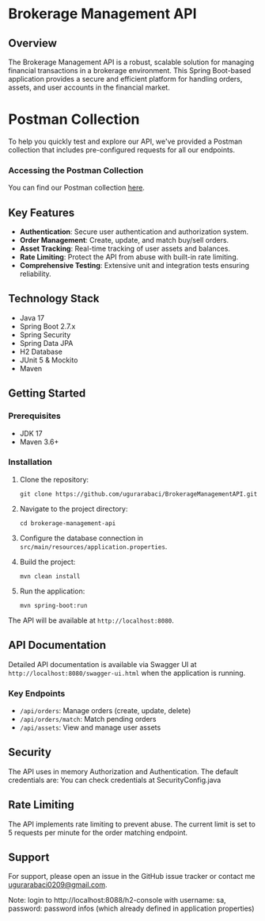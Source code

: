 # Brokerage Management API

## Overview

The Brokerage Management API is a robust, scalable solution for managing financial transactions in a brokerage environment. This Spring Boot-based application provides a secure and efficient platform for handling orders, assets, and user accounts in the financial market.

# Postman Collection

To help you quickly test and explore our API, we've provided a Postman collection that includes pre-configured requests for all our endpoints.

### Accessing the Postman Collection

You can find our Postman collection [here](https://github.com/ugurarabaci/BrokerageManagementAPI/blob/master/BrokerageManagementAPI.postman_collection.json).


## Key Features

- **Authentication**: Secure user authentication and authorization system.
- **Order Management**: Create, update, and match buy/sell orders.
- **Asset Tracking**: Real-time tracking of user assets and balances.
- **Rate Limiting**: Protect the API from abuse with built-in rate limiting.
- **Comprehensive Testing**: Extensive unit and integration tests ensuring reliability.

## Technology Stack

- Java 17
- Spring Boot 2.7.x
- Spring Security
- Spring Data JPA
- H2 Database
- JUnit 5 & Mockito
- Maven

## Getting Started

### Prerequisites

- JDK 17
- Maven 3.6+

### Installation

1. Clone the repository:
   ```
   git clone https://github.com/ugurarabaci/BrokerageManagementAPI.git
   
   ```

2. Navigate to the project directory:
   ```
   cd brokerage-management-api
   ```

3. Configure the database connection in `src/main/resources/application.properties`.

4. Build the project:
   ```
   mvn clean install
   ```

5. Run the application:
   ```
   mvn spring-boot:run
   ```

The API will be available at `http://localhost:8080`.

## API Documentation

Detailed API documentation is available via Swagger UI at `http://localhost:8080/swagger-ui.html` when the application is running.

### Key Endpoints

- `/api/orders`: Manage orders (create, update, delete)
- `/api/orders/match`: Match pending orders
- `/api/assets`: View and manage user assets

## Security

The API uses in memory Authorization and Authentication. The default credentials are:
You can check credentials at SecurityConfig.java

## Rate Limiting

The API implements rate limiting to prevent abuse. The current limit is set to 5 requests per minute for the order matching endpoint.

## Support

For support, please open an issue in the GitHub issue tracker or contact me ugurarabaci0209@gmail.com.

Note: login to http://localhost:8088/h2-console with username: sa, password: password infos (which already defined in application properties)
